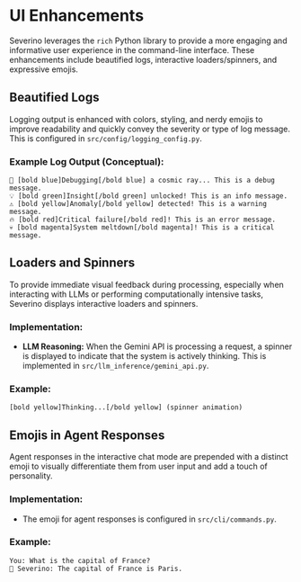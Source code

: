 # UI Enhancements

Severino leverages the `rich` Python library to provide a more engaging and informative user experience in the command-line interface. These enhancements include beautified logs, interactive loaders/spinners, and expressive emojis.

## Beautified Logs

Logging output is enhanced with colors, styling, and nerdy emojis to improve readability and quickly convey the severity or type of log message. This is configured in `src/config/logging_config.py`.

### Example Log Output (Conceptual):

```
🐛 [bold blue]Debugging[/bold blue] a cosmic ray... This is a debug message.
💡 [bold green]Insight[/bold green] unlocked! This is an info message.
⚠️ [bold yellow]Anomaly[/bold yellow] detected! This is a warning message.
🔥 [bold red]Critical failure[/bold red]! This is an error message.
💀 [bold magenta]System meltdown[/bold magenta]! This is a critical message.
```

## Loaders and Spinners

To provide immediate visual feedback during processing, especially when interacting with LLMs or performing computationally intensive tasks, Severino displays interactive loaders and spinners.

### Implementation:

*   **LLM Reasoning:** When the Gemini API is processing a request, a spinner is displayed to indicate that the system is actively thinking. This is implemented in `src/llm_inference/gemini_api.py`.

### Example:

```
[bold yellow]Thinking...[/bold yellow] (spinner animation)
```

## Emojis in Agent Responses

Agent responses in the interactive chat mode are prepended with a distinct emoji to visually differentiate them from user input and add a touch of personality.

### Implementation:

*   The emoji for agent responses is configured in `src/cli/commands.py`.

### Example:

```
You: What is the capital of France?
🐨 Severino: The capital of France is Paris.
```
